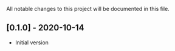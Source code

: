 
All notable changes to this project will be documented in this file.

## [0.1.0] - 2020-10-14

* Initial version
